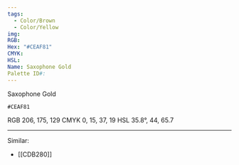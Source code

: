 ```yaml
---
tags:
  - Color/Brown
  - Color/Yellow
img: 
RGB: 
Hex: "#CEAF81"
CMYK: 
HSL: 
Name: Saxophone Gold
Palette ID#:
---
```

Saxophone Gold
```palette
#CEAF81
```
RGB 206, 175, 129
CMYK	0, 15, 37, 19
HSL	35.8°, 44, 65.7


---

Similar:
- [[CDB280]]
